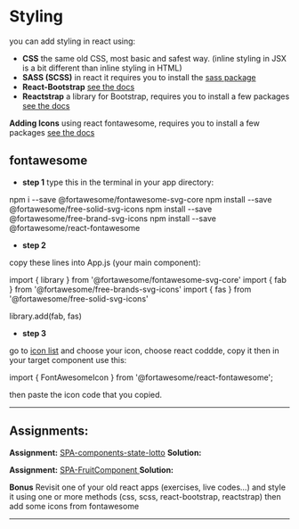 # Styling

you can add styling in react using:

- **CSS** the same old CSS, most basic and safest way. (inline styling in JSX is a bit different than inline styling in HTML)
- **SASS (SCSS)** in react it requires you to install the [sass package](https://create-react-app.dev/docs/adding-a-sass-stylesheet/)
- **React-Bootstrap** [see the docs](https://react-bootstrap.github.io/getting-started/introduction)
- **Reactstrap** a library for Bootstrap, requires you to install a few packages [see the docs](https://reactstrap.github.io/?path=/story/home-installation--page)


**Adding Icons** using react fontawesome, requires you to install a few packages [see the docs](https://fontawesome.com/v5/docs/web/use-with/react#get-started) 

## fontawesome

- **step 1** 
type this in the terminal in your app directory:

npm i --save @fortawesome/fontawesome-svg-core
npm install --save @fortawesome/free-solid-svg-icons
npm install --save @fortawesome/free-brand-svg-icons
npm install --save @fortawesome/react-fontawesome

- **step 2**

copy these lines into App.js (your main component):

import { library } from '@fortawesome/fontawesome-svg-core'
import { fab } from '@fortawesome/free-brands-svg-icons'
import { fas } from '@fortawesome/free-solid-svg-icons'

library.add(fab, fas)

- **step 3**

go to [icon list](https://fontawesome.com/icons/address-book?s=solid) and choose your icon, choose react coddde, copy it then in your target component use this:

import { FontAwesomeIcon } from '@fortawesome/react-fontawesome';

then paste the icon code that you copied.

---

## Assignments:

**Assignment:** [SPA-components-state-lotto](https://classroom.github.com/a/9mmHq-hT)
**Solution:** []()

**Assignment:** [
SPA-FruitComponent
](https://classroom.github.com/a/w7bx7mX1)
**Solution:** []()

**Bonus** Revisit one of your old react apps (exercises, live codes...) and style it using one or more methods (css, scss, react-bootstrap, reactstrap) then add some icons from fontawesome

---
